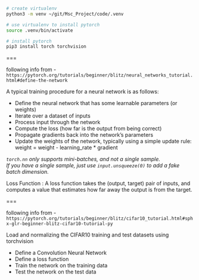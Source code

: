 ```bash

# create virtualenv
python3 -m venv ~/git/Msc_Project/code/.venv

# use virtualenv to install pytorch
source .venv/bin/activate

# install pytorch
pip3 install torch torchvision

```

=== 

following info from - `https://pytorch.org/tutorials/beginner/blitz/neural_networks_tutorial.html#define-the-network`

A typical training procedure for a neural network is as follows:

* Define the neural network that has some learnable parameters (or weights)
* Iterate over a dataset of inputs
* Process input through the network
* Compute the loss (how far is the output from being correct)
* Propagate gradients back into the network’s parameters
* Update the weights of the network, typically using a simple update rule: weight = weight - learning_rate * gradient

*`torch.nn` only supports mini-batches, and not a single sample.  
If you have a single sample, just use `input.unsqueeze(0)` to add a fake batch dimension.*  

Loss Function : A loss function takes the (output, target) pair of inputs, and computes a value that estimates how far away the output is from the target.  

===

following info from - `https://pytorch.org/tutorials/beginner/blitz/cifar10_tutorial.html#sphx-glr-beginner-blitz-cifar10-tutorial-py`

Load and normalizing the CIFAR10 training and test datasets using torchvision
* Define a Convolution Neural Network
* Define a loss function
* Train the network on the training data
* Test the network on the test data